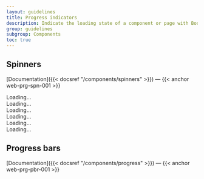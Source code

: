 ```yaml
---
layout: guidelines
title: Progress indicators
description: Indicate the loading state of a component or page with Boosted spinners or progress bars.
group: guidelines
subgroup: Components
toc: true
---
```


## Spinners

[Documentation]({{< docsref "/components/spinners" >}})&nbsp;—&nbsp;{{< anchor web-prg-spn-001 >}}

<div class="row row-cols-3 row-cols-md-4 gy-3">
  <div class="col">
    <div class="spinner-border spinner-border-lg text-primary" role="status">
      <span class="visually-hidden">Loading...</span>
    </div>
  </div>
  <div class="col text-center text-md-left">
    <div class="spinner-border text-primary" role="status">
      <span class="visually-hidden">Loading...</span>
    </div>
  </div>
  <div class="col text-center text-md-left">
    <div class="spinner-border spinner-border-sm text-primary" role="status">
      <span class="visually-hidden">Loading...</span>
    </div>
  </div>
  <div class="w-100 d-none d-md-block"></div>
  <div class="col">
    <div class="spinner-border spinner-border-lg text-secondary" role="status">
      <span class="visually-hidden">Loading...</span>
    </div>
  </div>
  <div class="col text-center text-md-left">
    <div class="spinner-border text-secondary" role="status">
      <span class="visually-hidden">Loading...</span>
    </div>
  </div>
  <div class="col text-center text-md-left">
    <div class="spinner-border spinner-border-sm text-secondary" role="status">
      <span class="visually-hidden">Loading...</span>
    </div>
  </div>
</div>

## Progress bars

[Documentation]({{< docsref "/components/progress" >}})&nbsp;—&nbsp;{{< anchor web-prg-pbr-001 >}}

<div class="progress mb-3">
  <div class="progress-bar w-50" role="progressbar" aria-valuenow="50" aria-valuemin="0" aria-valuemax="100"></div>
</div>
<div class="progress progress-sm mb-3">
  <div class="progress-bar w-50" role="progressbar" aria-valuenow="50" aria-valuemin="0" aria-valuemax="100"></div>
</div>
<div class="progress progress-xs">
  <div class="progress-bar w-50" role="progressbar" aria-valuenow="50" aria-valuemin="0" aria-valuemax="100"></div>
</div>
